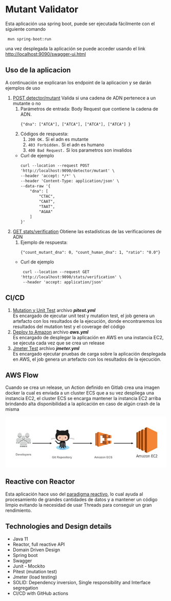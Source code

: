 # Mutant Validator
Esta aplicación usa spring boot, puede ser ejecutada fácilmente con el siguiente comando
``` angularjs
 mvn spring-boot:run
 ```

una vez desplegada la aplicación se puede acceder usando el link [http://localhost:9090/swagger-ui.html](http://localhost:9090/swagger-ui.html)

## Uso de la aplicacion
A continuación se explicaran los endpoint de la aplicacion y se darán ejemplos de uso

1. [POST detector/mutant](http://localhost:9090/webjars/swagger-ui/index.html?configUrl=/v3/api-docs/swagger-config#/detector-controller/isMutant) Valida si una cadena de ADN pertenece a un mutante o no 
      1. Parámetros de entrada: Body Request que contiene la cadena de ADN.
         ``` angularjs
         {"dna": ["ATCA"], ["ATCA"], ["ATCA"], ["ATCA"] }
         ```
      2. Códigos de respuesta:
         1. ``` 200 OK. ``` Si el adn es mutante
         2. ```403 Forbidden.``` Si el adn es humano
         3. ```400 Bad Request.``` Si los parametros son invalidos
   - Curl de ejemplo
       ``` angularjs
       curl --location --request POST 'http://localhost:9090/detector/mutant' \
       --header 'accept: */*' \
       --header 'Content-Type: application/json' \
       --data-raw '{
           "dna": [
               "CTAC",
               "CAAT",
               "TAAT",
               "AGAA"
           ]
       }'
        ```
2. [GET stats/verification](http://localhost:9090/webjars/swagger-ui/index.html?configUrl=/v3/api-docs/swagger-config#/stats-controller/getVerificationStats)
Obtiene las estadísticas de las verificaciones de ADN
   1. Ejemplo de respuesta:
      ``` angularjs
      {"count_mutant_dna": 0, "count_human_dna": 1, "ratio": "0.0"}
      ```
    - Curl de ejemplo
      ``` angularjs
       curl --location --request GET 'http://localhost:9090/stats/verification' \
       --header 'accept: application/json'
      ```
      
## CI/CD

1. [Mutation y Unit Test](https://github.com/wilferac/mutantTest/actions/workflows/pitest.yml) archivo _**_pitest.yml_**_ 
   <br />Es encargado de ejecutar unit test y mutation test,
   el job genera un artefacto con los resultados de la ejecución, donde encontraremos los resultados del mutation test y el coverage del código
2. [Deploy to Amazon](https://github.com/wilferac/mutantTest/actions/workflows/aws.yml) archivo _**_aws.yml_**_
      <br />Es encargado de desplegar la aplicación en AWS en una instancia EC2, se ejecuta cada vez que se crea un release
3. [Jmeter Test](https://github.com/wilferac/mutantTest/actions/workflows/jmeter.yml) archivo _**_jmeter.yml_**_
   <br />Es encargado ejecutar pruebas de carga sobre la aplicación desplegada en AWS, el job genera un artefacto con los resultados de la ejecución.  

## AWS Flow 
Cuando se crea un release, un Action definido en Gitlab crea una imagen docker la cual es enviada a un cluster ECS que a su vez despliega una instancia EC2,
el cluster ECS se encarga mantener la instancia EC2 arriba brindando alta disponibilidad a la aplicación en caso de algún crash de la misma

![](src/main/resources/doc/flowAWs.png)

## Reactive con Reactor
Esta aplicación hace uso del [paradigma reactivo](https://en.wikipedia.org/wiki/Reactive_programming), lo cual ayuda al procesamiento de grandes cantidades de datos y a mantener un código limpio evitando la necesidad de usar Threads para conseguir un gran rendimiento.
## Technologies and Design details
* Java 11
* Reactor, full reactive API
* Domain Driven Design
* Spring boot
* Swagger
* Junit - Mockito
* Pitest (mutation test)
* Jmeter (load testing)
* SOLID: Dependency inversion, Single responsibility and Interface segregation
* CI/CD with GitHub actions
